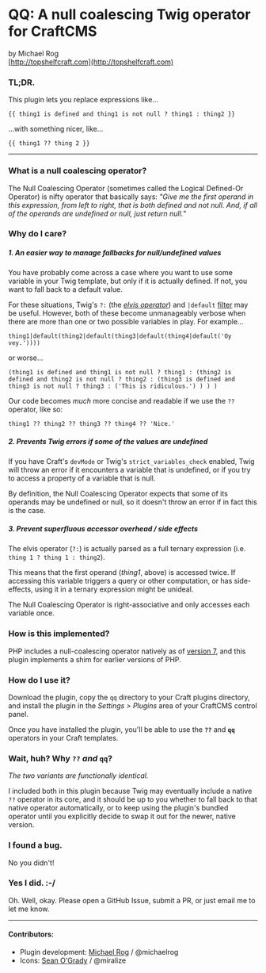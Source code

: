 # QQ: A null coalescing Twig operator for CraftCMS

by Michael Rog  
[http://topshelfcraft.com](http://topshelfcraft.com)



### TL;DR.

This plugin lets you replace expressions like...
```
{{ thing1 is defined and thing1 is not null ? thing1 : thing2 }}
```
...with something nicer, like...
```
{{ thing1 ?? thing 2 }}
``` 


   
* * *



### What is a null coalescing operator?

The Null Coalescing Operator (sometimes called the Logical Defined-Or Operator) is nifty operator that basically says: _"Give me the first operand in this expression, from left to right, that is both defined and not null. And, if all of the operands are undefined or null, just return null._"



### Why do I care?


##### 1. An easier way to manage fallbacks for null/undefined values

You have probably come across a case where you want to use some variable in your Twig template, but only if it is actually defined. If not, you want to fall back to a default value.

For these situations, Twig's `?:` (the [_elvis operator_](https://en.wikipedia.org/wiki/Elvis_operator)) and `|default` [filter](http://twig.sensiolabs.org/doc/filters/default.html) may be useful. However, both of these become unmanageably verbose when there are more than one or two possible variables in play. For example...
```
thing1|default(thing2|default(thing3|default(thing4|default('Oy vey.'))))
```
or worse...
```
(thing1 is defined and thing1 is not null ? thing1 : (thing2 is defined and thing2 is not null ? thing2 : (thing3 is defined and thing3 is not null ? thing3 : ('This is ridiculous.') ) ) )
```

Our code becomes _much_ more concise and readable if we use the `??` operator, like so:
```
thing1 ?? thing2 ?? thing3 ?? thing4 ?? 'Nice.'
```


##### 2. Prevents Twig errors if some of the values are undefined

If you have Craft's `devMode` or Twig's `strict_variables_check` enabled, Twig will throw an error if it encounters a variable that is undefined, or if you try to access a property of a variable that is null.

By definition, the Null Coalescing Operator expects that some of its operands may be undefined or null, so it doesn't throw an error if in fact this is the case.


##### 3. Prevent superfluous accessor overhead / side effects

The elvis operator (`?:`) is actually parsed as a full ternary expression (i.e. `thing 1 ? thing 1 : thing2`).

This means that the first operand (_thing1_, above) is accessed twice. If accessing this variable triggers a query or other computation, or has side-effects, using it in a ternary expression might be unideal.

The Null Coalescing Operator is right-associative and only accesses each variable once.



### How is this implemented?

PHP includes a null-coalescing operator natively as of [version 7](http://php.net/manual/en/language.operators.comparison.php), and this plugin implements a shim for earlier versions of PHP.



### How do I use it?

Download the plugin, copy the `qq` directory to your Craft plugins directory, and install the plugin in the _Settings > Plugins_ area of your CraftCMS control panel.

Once you have installed the plugin, you'll be able to use the **`??`** and **`qq`** operators in your Craft templates.

### Wait, huh? Why `??` _and_ `qq`?

_The two variants are functionally identical._

I included both in this plugin because Twig may eventually include a native `??` operator in its core, and it should be up to you whether to fall back to that native operator automatically, or to keep using the plugin's bundled operator until you explicitly decide to swap it out for the newer, native version.



### I found a bug.

No you didn't!


### Yes I did.  :-/

Oh. Well, okay. Please open a GitHub Issue, submit a PR, or just email me to let me know.




* * *

#### Contributors:  
  
  - Plugin development: [Michael Rog](http://michaelrog.com) / @michaelrog
  - Icons: [Sean O'Grady](https://dribbble.com/miralize) / @miralize